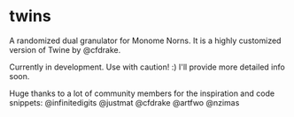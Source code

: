 # twins
A randomized dual granulator for Monome Norns. It is a highly customized version of Twine by @cfdrake.

Currently in development. Use with caution! :)
I'll provide more detailed info soon.

Huge thanks to a lot of community members for the inspiration and code snippets:
@infinitedigits
@justmat
@cfdrake
@artfwo
@nzimas
